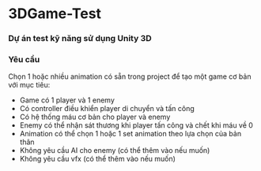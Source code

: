 # 3DGame-Test

### Dự án test kỹ năng sử dụng Unity 3D

### Yêu cầu
Chọn 1 hoặc nhiều animation có sẵn trong project để tạo một game cơ bản với mục tiêu:
- Game có 1 player và 1 enemy
- Có controller điều khiển player di chuyển và tấn công
- Có hệ thống máu cơ bản cho player và enemy
- Enemy có thể nhận sát thương khi player tấn công và chết khi máu về 0
- Animation có thể chọn 1 hoặc 1 set animation theo lựa chọn của bản thân
- Không yêu cầu AI cho enemy (có thể thêm vào nếu muốn)
- Không yêu cầu vfx (có thể thêm vào nếu muốn)
